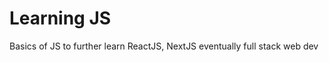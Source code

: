 <h1> Learning JS </h1>
<p>Basics of JS to further learn ReactJS, NextJS eventually full stack web dev</p>

